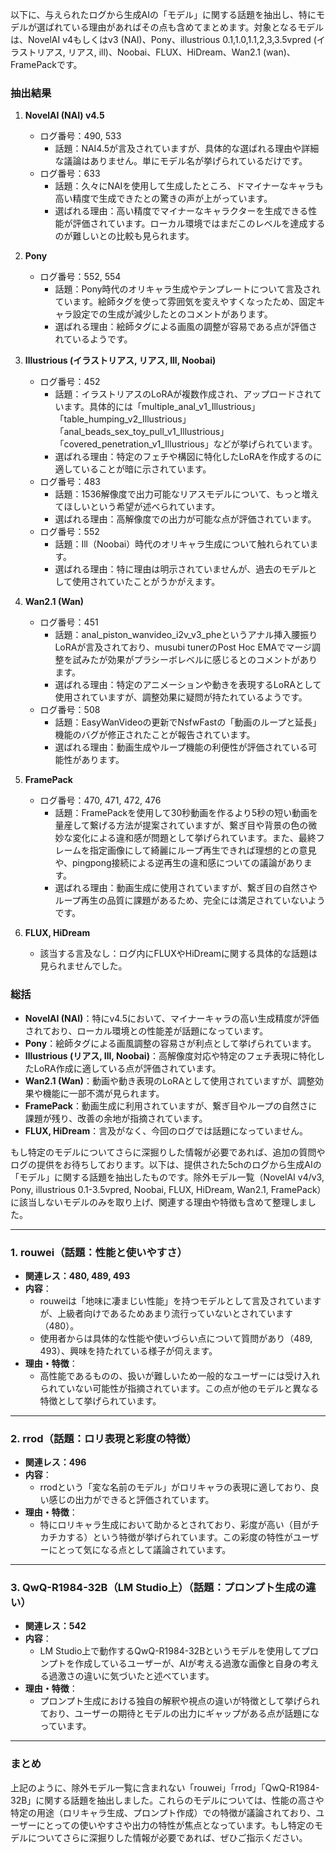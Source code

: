 以下に、与えられたログから生成AIの「モデル」に関する話題を抽出し、特にモデルが選ばれている理由があればその点も含めてまとめます。対象となるモデルは、NovelAI v4もしくはv3 (NAI)、Pony、illustrious 0.1,1.0,1.1,2,3,3.5vpred (イラストリアス, リアス, ill)、Noobai、FLUX、HiDream、Wan2.1 (wan)、FramePackです。

### 抽出結果

1. **NovelAI (NAI) v4.5**
   - ログ番号：490, 533
     - 話題：NAI4.5が言及されていますが、具体的な選ばれる理由や詳細な議論はありません。単にモデル名が挙げられているだけです。
   - ログ番号：633
     - 話題：久々にNAIを使用して生成したところ、ドマイナーなキャラも高い精度で生成できたとの驚きの声が上がっています。
     - 選ばれる理由：高い精度でマイナーなキャラクターを生成できる性能が評価されています。ローカル環境ではまだこのレベルを達成するのが難しいとの比較も見られます。

2. **Pony**
   - ログ番号：552, 554
     - 話題：Pony時代のオリキャラ生成やテンプレートについて言及されています。絵師タグを使って雰囲気を変えやすくなったため、固定キャラ設定での生成が減少したとのコメントがあります。
     - 選ばれる理由：絵師タグによる画風の調整が容易である点が評価されているようです。

3. **Illustrious (イラストリアス, リアス, Ill, Noobai)**
   - ログ番号：452
     - 話題：イラストリアスのLoRAが複数作成され、アップロードされています。具体的には「multiple_anal_v1_Illustrious」「table_humping_v2_Illustrious」「anal_beads_sex_toy_pull_v1_Illustrious」「covered_penetration_v1_Illustrious」などが挙げられています。
     - 選ばれる理由：特定のフェチや構図に特化したLoRAを作成するのに適していることが暗に示されています。
   - ログ番号：483
     - 話題：1536解像度で出力可能なリアスモデルについて、もっと増えてほしいという希望が述べられています。
     - 選ばれる理由：高解像度での出力が可能な点が評価されています。
   - ログ番号：552
     - 話題：Ill（Noobai）時代のオリキャラ生成について触れられています。
     - 選ばれる理由：特に理由は明示されていませんが、過去のモデルとして使用されていたことがうかがえます。

4. **Wan2.1 (Wan)**
   - ログ番号：451
     - 話題：anal_piston_wanvideo_i2v_v3_pheというアナル挿入腰振りLoRAが言及されており、musubi tunerのPost Hoc EMAでマージ調整を試みたが効果がプラシーボレベルに感じるとのコメントがあります。
     - 選ばれる理由：特定のアニメーションや動きを表現するLoRAとして使用されていますが、調整効果に疑問が持たれているようです。
   - ログ番号：508
     - 話題：EasyWanVideoの更新でNsfwFastの「動画のループと延長」機能のバグが修正されたことが報告されています。
     - 選ばれる理由：動画生成やループ機能の利便性が評価されている可能性があります。

5. **FramePack**
   - ログ番号：470, 471, 472, 476
     - 話題：FramePackを使用して30秒動画を作るより5秒の短い動画を量産して繋げる方法が提案されていますが、繋ぎ目や背景の色の微妙な変化による違和感が問題として挙げられています。また、最終フレームを指定画像にして綺麗にループ再生できれば理想的との意見や、pingpong接続による逆再生の違和感についての議論があります。
     - 選ばれる理由：動画生成に使用されていますが、繋ぎ目の自然さやループ再生の品質に課題があるため、完全には満足されていないようです。

6. **FLUX, HiDream**
   - 該当する言及なし：ログ内にFLUXやHiDreamに関する具体的な話題は見られませんでした。

### 総括
- **NovelAI (NAI)**：特にv4.5において、マイナーキャラの高い生成精度が評価されており、ローカル環境との性能差が話題になっています。
- **Pony**：絵師タグによる画風調整の容易さが利点として挙げられています。
- **Illustrious (リアス, Ill, Noobai)**：高解像度対応や特定のフェチ表現に特化したLoRA作成に適している点が評価されています。
- **Wan2.1 (Wan)**：動画や動き表現のLoRAとして使用されていますが、調整効果や機能に一部不満が見られます。
- **FramePack**：動画生成に利用されていますが、繋ぎ目やループの自然さに課題が残り、改善の余地が指摘されています。
- **FLUX, HiDream**：言及がなく、今回のログでは話題になっていません。

もし特定のモデルについてさらに深掘りした情報が必要であれば、追加の質問やログの提供をお待ちしております。以下は、提供された5chのログから生成AIの「モデル」に関する話題を抽出したものです。除外モデル一覧（NovelAI v4/v3, Pony, illustrious 0.1-3.5vpred, Noobai, FLUX, HiDream, Wan2.1, FramePack）に該当しないモデルのみを取り上げ、関連する理由や特徴も含めて整理しました。

---

### 1. **rouwei**（話題：性能と使いやすさ）
- **関連レス：480, 489, 493**
- **内容**：
  - rouweiは「地味に凄まじい性能」を持つモデルとして言及されていますが、上級者向けであるためあまり流行っていないとされています（480）。
  - 使用者からは具体的な性能や使いづらい点について質問があり（489, 493）、興味を持たれている様子が伺えます。
- **理由・特徴**：
  - 高性能であるものの、扱いが難しいため一般的なユーザーには受け入れられていない可能性が指摘されています。この点が他のモデルと異なる特徴として挙げられています。

---

### 2. **rrod**（話題：ロリ表現と彩度の特徴）
- **関連レス：496**
- **内容**：
  - rrodという「変な名前のモデル」がロリキャラの表現に適しており、良い感じの出力ができると評価されています。
- **理由・特徴**：
  - 特にロリキャラ生成において助かるとされており、彩度が高い（目がチカチカする）という特徴が挙げられています。この彩度の特性がユーザーにとって気になる点として議論されています。

---

### 3. **QwQ-R1984-32B（LM Studio上）**（話題：プロンプト生成の違い）
- **関連レス：542**
- **内容**：
  - LM Studio上で動作するQwQ-R1984-32Bというモデルを使用してプロンプトを作成しているユーザーが、AIが考える過激な画像と自身の考える過激さの違いに気づいたと述べています。
- **理由・特徴**：
  - プロンプト生成における独自の解釈や視点の違いが特徴として挙げられており、ユーザーの期待とモデルの出力にギャップがある点が話題になっています。

---

### まとめ
上記のように、除外モデル一覧に含まれない「rouwei」「rrod」「QwQ-R1984-32B」に関する話題を抽出しました。これらのモデルについては、性能の高さや特定の用途（ロリキャラ生成、プロンプト作成）での特徴が議論されており、ユーザーにとっての使いやすさや出力の特性が焦点となっています。もし特定のモデルについてさらに深掘りした情報が必要であれば、ぜひご指示ください。